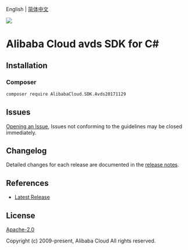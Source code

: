 English | [简体中文](README-CN.md)

![](https://aliyunsdk-pages.alicdn.com/icons/AlibabaCloud.svg)

# Alibaba Cloud avds SDK for C#

## Installation

### Composer

```bash
composer require AlibabaCloud.SDK.Avds20171129
```

## Issues

[Opening an Issue](https://github.com/aliyun/alibabacloud-csharp-sdk/issues/new), Issues not conforming to the guidelines may be closed immediately.

## Changelog

Detailed changes for each release are documented in the [release notes](./ChangeLog.md).

## References

* [Latest Release](https://github.com/aliyun/alibabacloud-csharp-sdk/)

## License

[Apache-2.0](http://www.apache.org/licenses/LICENSE-2.0)

Copyright (c) 2009-present, Alibaba Cloud All rights reserved.
